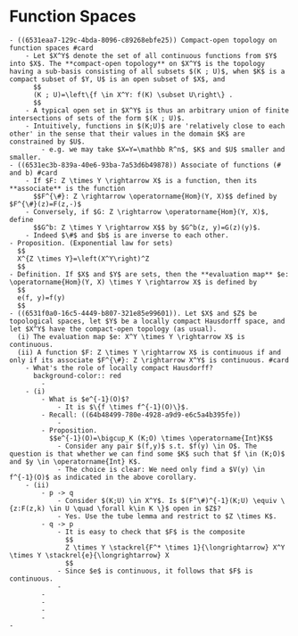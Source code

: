 # Function Spaces
	- ((6531eaa7-129c-4bda-8096-c89268ebfe25)) Compact-open topology on function spaces #card
		- Let $X^Y$ denote the set of all continuous functions from $Y$ into $X$. The **compact-open topology** on $X^Y$ is the topology having a sub-basis consisting of all subsets $(K ; U)$, when $K$ is a compact subset of $Y, U$ is an open subset of $X$, and
		  $$
		  (K ; U)=\left\{f \in X^Y: f(K) \subset U\right\} .
		  $$
		- A typical open set in $X^Y$ is thus an arbitrary union of finite intersections of sets of the form $(K ; U)$.
		- Intuitively, functions in $(K;U)$ are 'relatively close to each other' in the sense that their values in the domain $K$ are constrained by $U$.
			- e.g. we may take $X=Y=\mathbb R^n$, $K$ and $U$ smaller and smaller.
	- ((6531ec3b-839a-40e6-93ba-7a53d6b49878)) Associate of functions (# and b) #card
		- If $F: Z \times Y \rightarrow X$ is a function, then its **associate** is the function 
		  $$F^{\#}: Z \rightarrow \operatorname{Hom}(Y, X)$$ defined by $F^{\#}(z)=F(z,-)$
		- Conversely, if $G: Z \rightarrow \operatorname{Hom}(Y, X)$, define 
		  $$G^b: Z \times Y \rightarrow X$$ by $G^b(z, y)=G(z)(y)$.
		- Indeed $\#$ and $b$ is are inverse to each other.
	- Proposition. (Exponential law for sets)
	  $$
	  X^{Z \times Y}=\left(X^Y\right)^Z
	  $$
	- Definition. If $X$ and $Y$ are sets, then the **evaluation map** $e: \operatorname{Hom}(Y, X) \times Y \rightarrow X$ is defined by
	  $$
	  e(f, y)=f(y)
	  $$
	- ((6531f0a0-16c5-4449-b807-321e85e99601)). Let $X$ and $Z$ be topological spaces, let $Y$ be a locally compact Hausdorff space, and let $X^Y$ have the compact-open topology (as usual).
	  (i) The evaluation map $e: X^Y \times Y \rightarrow X$ is continuous.
	  (ii) A function $F: Z \times Y \rightarrow X$ is continuous if and only if its associate $F^{\#}: Z \rightarrow X^Y$ is continuous. #card
		- What's the role of locally compact Hausdorff?
		  background-color:: red
			-
		- (i)
			- What is $e^{-1}(O)$?
				- It is $\{f \times f^{-1}(O)\}$.
			- Recall: ((64b48499-780e-4928-a9d9-e6c5a4b395fe))
				-
			- Proposition.
			  $$e^{-1}(O)=\bigcup_K (K;O) \times \operatorname{Int}K$$
				- Consider any pair $(f,y)$ s.t. $f(y) \in O$. The question is that whether we can find some $K$ such that $f \in (K;O)$ and $y \in \operatorname{Int} K$.
				- The choice is clear: We need only find a $V(y) \in f^{-1}(O)$ as indicated in the above corollary.
		- (ii)
			- p -> q
				- Consider $(K;U) \in X^Y$. Is $(F^\#)^{-1}(K;U) \equiv \{z:F(z,k) \in U \quad \forall k\in K \}$ open in $Z$?
				- Yes. Use the tube lemma and restrict to $Z \times K$.
			- q -> p
				- It is easy to check that $F$ is the composite
				  $$
				  Z \times Y \stackrel{F^* \times 1}{\longrightarrow} X^Y \times Y \stackrel{e}{\longrightarrow} X
				  $$
				- Since $e$ is continuous, it follows that $F$ is continuous.
				-
			-
			-
			-
			-
	-